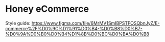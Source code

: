 # Honey eCommerce

Style guide: https://www.figma.com/file/6MrMV1SmIBPSTFOSQbnJyZ/E-commerce%2F%D0%9C%D1%91%D0%B4-%D0%B8%D0%B7-%D0%9A%D0%B0%D0%B4%D1%8B%D0%BC%D0%BA%D0%B8
